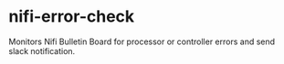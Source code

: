 # nifi-error-check
Monitors Nifi Bulletin Board for processor or controller errors and send slack notification.
